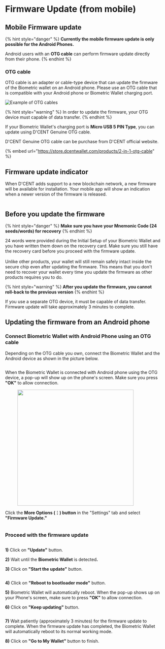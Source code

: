 # Firmware Update (from mobile)

## Mobile Firmware update

{% hint style="danger" %}
**Currently the mobile firmware update is only possible for the Android Phones.**&#x20;

Android users with an **OTG cable** can perform firmware update directly from their phone.&#x20;
{% endhint %}

### OTG cable

OTG cable is an adapter or cable-type device that can update the firmware of the Biometric wallet on an Android phone. Please use an OTG cable that is compatible with your Android phone or Biometric Wallet charging port.

![Example of OTG cables](<../.gitbook/assets/OTG 예시.png>)

{% hint style="warning" %}
In order to update the firmware, your OTG device must capable of data transfer.
{% endhint %}



If your Biometric Wallet's charging port is **Micro USB 5 PIN Type**, you can update using D'CENT Genuine OTG cable.

D'CENT Genuine OTG cable can be purchase from D'CENT official website.

{% embed url="https://store.dcentwallet.com/products/2-in-1-otg-cable" %}

## Firmware update indicator

When D'CENT adds support to a new blockchain network, a new firmware will be available for installation. Your mobile app will show an indication when a newer version of the firmware is released.

<div align="left"><figure><img src="../.gitbook/assets/firmware-01 (3).png" alt=""><figcaption></figcaption></figure></div>

## Before you update the firmware

{% hint style="danger" %}
**Make sure you have your Mnemonic Code (24 seeds/words) for recovery**
{% endhint %}

24 words were provided during the Initial Setup of your Biometric Wallet and you have written them down on the recovery card. Make sure you still have the recovery card before you proceed with the firmware update. \
\
Unlike other products, your wallet will still remain safely intact inside the secure chip even after updating the firmware. This means that you don't need to recover your wallet every time you update the firmware as other products requires you to do.&#x20;

{% hint style="warning" %}
**After you update the firmware, you cannot roll-back to the previous version**
{% endhint %}

If you use a separate OTG device, it must be capable of data transfer.\
Firmware update will take approximately 3 minutes to complete.&#x20;

## Updating the firmware from an Android phone

### Connect Biometric Wallet with Android Phone using an OTG cable

Depending on the OTG cable you own, connect the Biometric Wallet and the Android device as shown in the picture below.

<figure><img src="../.gitbook/assets/연결 예시.png" alt=""><figcaption></figcaption></figure>

When the Biometric Wallet is connected with Android phone using the OTG device, a pop-up will show up on the phone's screen. Make sure you press **"OK"** to allow connection.

<div align="left"><figure><img src="../.gitbook/assets/firmware-02 (1).png" alt="" width="377"><figcaption></figcaption></figure></div>

Click the **More Options (⋮) button** in the "Settings" tab and select **"Firmware Update."**

<div align="left"><figure><img src="../.gitbook/assets/firmware-03 (2).png" alt=""><figcaption></figcaption></figure></div>

### Proceed with the firmware update

<div align="left"><img src="../.gitbook/assets/firmware-04 (1).png" alt=""></div>

**1)** Click on **"Update"** button.&#x20;

**2)** Wait until the **Biometric Wallet** is detecte&#x64;**.**&#x20;

**3)** Click on **"Start the update"** button.&#x20;

<div align="left"><img src="../.gitbook/assets/firmware-05 (1).png" alt=""></div>

**4)** Click on **"Reboot to bootloader mode"** button.&#x20;

**5)** Biometric Wallet will automatically reboot. When the pop-up shows up on your Phone's screen, make sure to press **"OK"** to allow connection.&#x20;

**6)** Click on **"Keep updating"** button.

<div align="left"><img src="../.gitbook/assets/firmware-06.png" alt=""></div>

**7)** Wait patiently (approximately 3 minutes) for the firmware update to complete. When the firmware update has completed, the Biometric Wallet will automatically reboot to its normal working mode.&#x20;

**8)** Click on **"Go to My Wallet"** button to finish.
